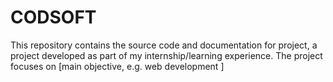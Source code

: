 # CODSOFT
This repository contains the source code and documentation for project, a project developed as part of my internship/learning experience. The project focuses on [main objective, e.g. web development ]
